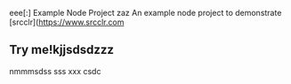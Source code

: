 eee[:] Example Node Project
zaz
An example node project to demonstrate [srcclr](https://www.srcclr.com
## Try me!kjjsdsdzzz
nmmmsdss
sss
xxx
csdc
